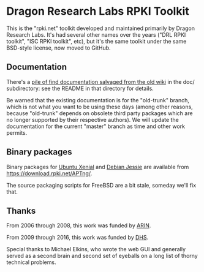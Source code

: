 # Dragon Research Labs RPKI Toolkit

This is the "rpki.net" toolkit developed and maintained primarily by
Dragon Research Labs.  It's had several other names over the years
("DRL RPKI toolkit", "ISC RPKI toolkit", etc), but it's the same
toolkit under the same BSD-style license, now moved to GitHub.

## Documentation

There's a
[pile of find documentation salvaged from the old wiki](doc/)
in the doc/ subdirectory: see the README in that directory for details.

Be warned that the existing documentation is for the "old-trunk"
branch, which is not what you want to be using these days (among other
reasons, because "old-trunk" depends on obsolete third party packages
which are no longer supported by their respective authors).  We will
update the documentation for the current "master" branch as time and
other work permits.

## Binary packages

Binary packages for 
[Ubuntu Xenial](https://download.rpki.net/APTng/ubuntu/)
and
[Debian Jessie](https://download.rpki.net/APTng/debian/)
are available from https://download.rpki.net/APTng/.

The source packaging scripts for FreeBSD are a bit stale, someday
we'll fix that.

## Thanks

From 2006 through 2008, this work was funded by [ARIN](http://www.arin.net/).

From 2009 through 2016, this work was funded by [DHS](http://www.dhs.gov/).

Special thanks to Michael Elkins, who wrote the web GUI and generally
served as a second brain and second set of eyeballs on a long list of
thorny technical problems.

